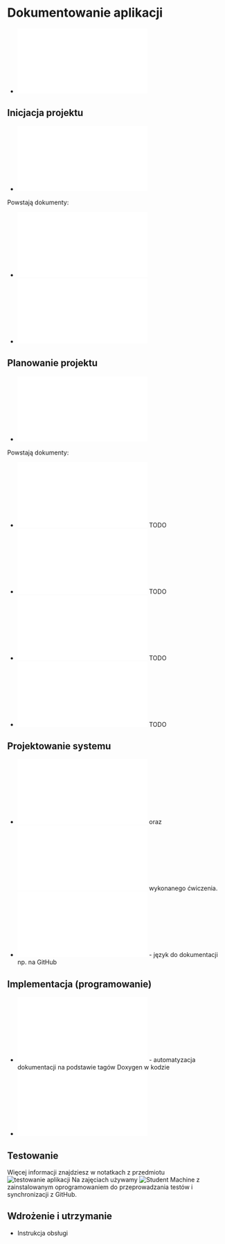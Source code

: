 # Dokumentowanie aplikacji

- ![Cykl życia projektu](cykl_zycia_projektu.md)

## Inicjacja projektu

- ![Kroki w inicjacji projektu](inicjacja_projektu.md)

Powstają dokumenty:
- ![Wizja projektu](wizja_projektu.md)
- ![Wstępny plan projektu](wstepny_plan_projektu.md)

## Planowanie projektu

- ![Kroki w planowaniu projektu](planowanie_projektu.md)

Powstają dokumenty:
- ![Harmonogram projektu](harmonogram_projektu.md) TODO
- ![Plan zasobów](plan_zasobow.md) TODO
- ![Dokument technologii i narzędzi](technologie_i_narzedzia.md) TODO
- ![Plan zarządzania ryzykiem](plan_zarzadzania_ryzykiem.md) TODO

## Projektowanie systemu

- ![Specyfikacja funkcjonalna](specyfikacja_funkcjonalna.md) oraz  ![zasady oceniania](specyfikacja_funkcjonalna_ocenianie.md) wykonanego ćwiczenia.
- ![Markdown](markdown.md) - język do dokumentacji np. na GitHub

## Implementacja (programowanie)
- ![Doxygen dokumentacja kodu](doxygen_dokumentacja_kodu.md) - automatyzacja dokumentacji na podstawie tagów Doxygen w kodzie
- ![Repozytorium Git](git.md) 

## Testowanie

Więcej informacji znajdziesz w notatkach z przedmiotu ![testowanie aplikacji](https://github.com/marcin-filipiak/notatki_na_zajecia/tree/main/testowanie_aplikacji)
Na zajęciach używamy ![Student Machine](https://github.com/marcin-filipiak/cpp_studentmachine) z zainstalowanym oprogramowaniem do przeprowadzania testów i synchronizacji z GitHub.

## Wdrożenie i utrzymanie

- Instrukcja obsługi
